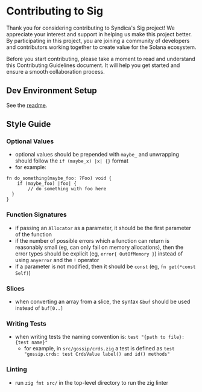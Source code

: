 # Contributing to Sig

Thank you for considering contributing to Syndica's Sig project! We appreciate your interest and support in helping us make this project better. By participating in this project, you are joining a community of developers and contributors working together to create value for the Solana ecosystem.

Before you start contributing, please take a moment to read and understand this Contributing Guidelines document. It will help you get started and ensure a smooth collaboration process.

## Dev Environment Setup

See the [readme](../readme.md#-setup).

## Style Guide

### Optional Values
- optional values should be prepended with `maybe_` and unwrapping should follow the `if (maybe_x) |x| {}` format 
- for example:

```zig
fn do_something(maybe_foo: ?Foo) void { 
    if (maybe_foo) |foo| {
        // do something with foo here 
  }
}
```

### Function Signatures 
- if passing an `Allocator` as a parameter, it should be the first parameter of the function 
- if the number of possible errors which a function can return is reasonably small (eg, can only fail on memory allocations), then the error types should be explicit (eg, `error{ OutOfMemory }`) instead of using `anyerror` and the `!` operator
- if a parameter is not modified, then it should be `const` (eg, `fn get(*const Self)`)

### Slices 
- when converting an array from a slice, the syntax `&buf` should be used instead of `buf[0..]` 

### Writing Tests 
- when writing tests the naming convention is: `test "{path to file}: {test name}"`
  - for example, in `src/gossip/crds.zig` a test is defined as `test "gossip.crds: test CrdsValue label() and id() methods"`

### Linting
- run `zig fmt src/` in the top-level directory to run the zig linter
